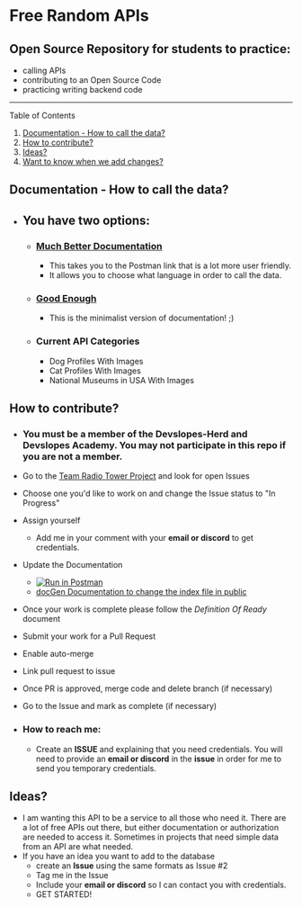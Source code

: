 # Free Random APIs

## Open Source Repository for students to practice:
- calling APIs
- contributing to an Open Source Code
- practicing writing backend code
---

Table of Contents
1. [Documentation - How to call the data?](#documentation)
2. [How to contribute?](#contribute)
3. [Ideas?](#ideas)
4. [Want to know when we add changes?](#stayInformed)

## Documentation - How to call the data? <a name="documentation"></a>
- ## You have two options:
  - ### [Much Better Documentation](https://documenter.getpostman.com/view/18924529/UzR1M3Jq)
    - This takes you to the Postman link that is a lot more user friendly.
    - It allows you to choose what language in order to call the data.
  - ### [Good Enough](https://freerandomapi.cyclic.app/)
    - This is the minimalist version of documentation! ;) 
  - ### Current API Categories
    - Dog Profiles With Images
    - Cat Profiles With Images
    - National Museums in USA With Images

## How to contribute? <a name="contribute"></a>
- ### You must be a member of the Devslopes-Herd and Devslopes Academy. You may not participate in this repo if you are not a member.
- Go to the [Team Radio Tower Project](https://github.com/orgs/Devslopes-Herd/projects/5) and look for open Issues
- Choose one you'd like to work on and change the Issue status to "In Progress"
- Assign yourself
  - Add me in your comment with your **email or discord** to get credentials. 
- Update the Documentation
  -  [![Run in Postman](https://run.pstmn.io/button.svg)](https://app.getpostman.com/run-collection/18924529-32104da7-c688-4ee3-8f89-8bdbc05f4efc?action=collection%2Ffork&collection-url=entityId%3D18924529-32104da7-c688-4ee3-8f89-8bdbc05f4efc%26entityType%3Dcollection%26workspaceId%3Dd46be3b6-f002-4c52-95ff-43a2b4e5da56#?env%5BfreeRandomAPI%5D=W3sia2V5IjoiSE9TVCIsInZhbHVlIjoiaHR0cHM6Ly9mcmVlcmFuZG9tYXBpLmhlcm9rdWFwcC5jb20iLCJlbmFibGVkIjp0cnVlLCJ0eXBlIjoiZGVmYXVsdCJ9LHsia2V5IjoiREVWSE9TVCIsInZhbHVlIjoiaHR0cDovL2xvY2FsaG9zdDo1MDAwIiwiZW5hYmxlZCI6dHJ1ZSwidHlwZSI6ImRlZmF1bHQifV0=)
  -  [docGen Documentation to change the index file in public](https://sedx876.medium.com/using-docgen-on-windows-to-generate-postman-api-documentation-c4fc1724fef2)
- Once your work is complete please follow the *Definition Of Ready* document
- Submit your work for a Pull Request
- Enable auto-merge
- Link pull request to issue
- Once PR is approved, merge code and delete branch (if necessary)
- Go to the Issue and mark as complete (if necessary)
  
- ### How to reach me:
  -  Create an **ISSUE** and explaining that you need credentials. You will need to provide an **email or discord** in the **issue** in order for me to send you temporary credentials.

## Ideas? <a name="ideas"></a>
- I am wanting this API to be a service to all those who need it. There are a lot of free APIs out there, but either documentation or authorization are needed to access it. Sometimes in projects that need simple data from an API are what needed.
- If you have an idea you want to add to the database
  - create an **Issue** using the same formats as Issue #2
  - Tag me in the Issue
  - Include your **email or discord** so I can contact you with credentials.
  - GET STARTED!

